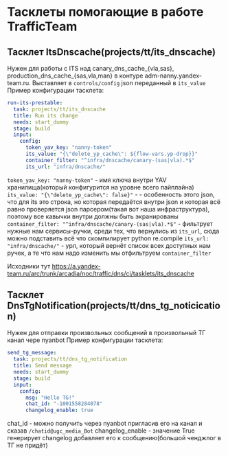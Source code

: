 # Тасклеты помогающие в работе TrafficTeam

## Тасклет ItsDnscache(projects/tt/its_dnscache)
Нужен для работы с ITS над canary_dns_cache_{vla,sas}, production_dns_cache_{sas,vla,man} в контуре adm-nanny.yandex-team.ru.
Выставляет в `controls/config` json переданный в `its_value`
Пример конфигурации тасклета:
```yaml
run-its-prestable:
  task: projects/tt/its_dnscache
  title: Run its change
  needs: start_dummy
  stage: build
  input:
    config:
      token_yav_key: "nanny-token"
      its_value: "{\"delete_yp_cache\": ${flow-vars.yp-drop}}"
      container_filter: "^infra/dnscache/canary-(sas|vla).*$"
      its_url: "infra/dnscache/"
```


`token_yav_key: "nanny-token"` - имя ключа внутри YAV хранилища(который конфигурится на уровне всего пайплайна)
`its_value: "{\"delete_yp_cache\": false}"` - - особенность этого json, что для its это строка, но которая передаётся внутри json и которая всё равно проверяется json парсером(такая вот наша инфраструктура), поэтому все кавычки внутри должны быть экранированы
`container_filter: "^infra/dnscache/canary-(sas|vla).*$"` - фильтрует нужные нам сервисы-ручки, среди тех, что вернулись из `its_url`, сюда можно подставить всё что скомпилирует python re.compile
`its_url: "infra/dnscache/"` - урл, который вернёт список всех доступных нам ручек, а те что нам надо изменить мы отфильтруем `container_filter`


Исходники тут https://a.yandex-team.ru/arc/trunk/arcadia/noc/traffic/dns/ci/tasklets/its_dnscache

## Тасклет DnsTgNotification(projects/tt/dns_tg_noticication)
Нужен для отправки произвольных сообщений в произвольный ТГ канал чере nyanbot
Пример конфигурации тасклета:
```yaml
send_tg_message:
  task: projects/tt/dns_tg_notification
  title: Send message
  needs: start_dummy
  stage: build
  input:
    config:
      msg: "Hello TG!"
      chat_id: "-1001558284078"
      changelog_enable: true
```

chat_id - можно получить через nyanbot пригласив его на канал и сказав `/chatid@ugc_media_Bot` 
changelog_enable - значение True генерирует changelog добавляет его к сообщению(большой ченджлог в ТГ не придёт)
